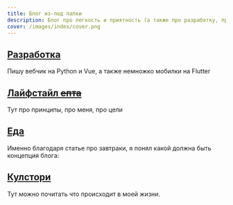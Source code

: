```yaml
---
title: Блог из-под палки 
description: Блог про легкость и приятность (а также про разработку, про еду, про меня, и, возможно, про тебя)
cover: /images/index/cover.png
---
```


<index-definition></index-definition>



<div class="mendel-card">

## [Разработка <img-emote emote="support"></img-emote>](/dev)

Пишу вебчик на Python и Vue, а также немножко мобилки на Flutter

<div class="core-col">
  <article-heading :page="pages['dev/py/xlsx']" :preview="true"></article-heading>
  <article-heading :page="pages['dev/postman']" :preview="true"></article-heading>
  <article-heading :page="pages['dev/py/gsheets']" :preview="true"></article-heading>
</div>

</div>



<div class="mendel-card">

## [Лайфстайл ~~епта~~ <img-emote emote="kappa"></img-emote>](/n/toc)

Тут про принципы, про меня, про цели

<div class="core-col">
  <article-heading :page="pages['n/goals-2022']" :preview="true"></article-heading>
  <article-heading :page="pages['n/rent']" :preview="true"></article-heading>
  <article-heading :page="pages['n/principles']" :preview="true"></article-heading>
  <article-heading :page="pages['n']" :preview="true"></article-heading>
</div>

</div>

<div class="mendel-card">

## [Еда <img-emote emote="salt"></img-emote>](/food)

Именно благодаря статье про завтраки, я понял какой должна быть концепция блога:

<article-heading :page="pages['food/home/breakfast']" :preview="true"></article-heading>


</div>

<div class="mendel-card">

## [Кулстори <img-emote emote="coolstorybob"></img-emote>](/cool-story)

Тут можно почитать что происходит в моей жизни.

<div class="core-col">
  <article-heading :page="pages['cool-story/gigs-08-21']" :preview="true"></article-heading>
  <article-heading :page="pages['cool-story/bad-day']" :preview="true"></article-heading>
  <article-heading :page="pages['cool-story/pure']" :preview="true"></article-heading>
</div>

</div>
